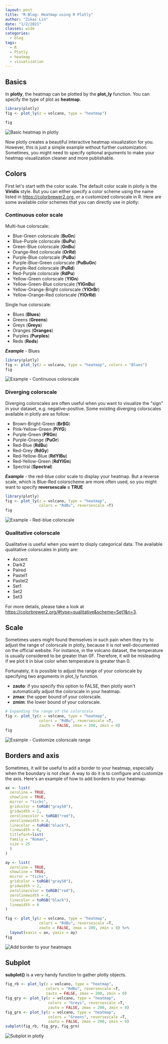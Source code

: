 ```yaml
---
layout: post
title: "R-Blog: Heatmap using R Plotly"
author: "Zikai Lin"
date: "1/2/2021"
classes: wide
categories:
  - blog
tags:
  - R
  - Plotly
  - heatmap
  - visualization
---
```




## Basics

In **plotly**, the heatmap can be plotted by the **plot_ly** function. You can specify the type of plot as **heatmap**.

```r
library(plotly)
fig <- plot_ly(z = volcano, type = "heatmap")

fig
```

![Basic heatmap in plotly](/ziklin/assets/images/2020-01-02-heatmap/fig1.png)

Now plotly creates a beautiful interactive heatmap visualization for you. However, this is just a simple example without further customization. Sometimes, you might need to specify optional arguments to make your heatmap visualization cleaner and more publishable.

## Colors
First let's start with the color scale. The default color scale in plotly is the **Viridis** style. But you can either specify a color scheme using the name listed in <https://colorbrewer2.org>, or a customized colorscale in R. Here are some available color schemes that you can directly use in plotly:

### Continuous color scale

Multi-hue colorscale:

- Blue-Green colorscale (**BuGn**)
- Blue-Purple colorscale (**BuPu**)
- Green-Blue colorscale (**GnBu**)
- Orange-Red colorscale (**OrRd**)
- Purple-Blue colorscale (**PuBu**)
- Purple-Blue-Green colorscale (**PuBuGn**)
- Purple-Red colorscale (**PuRd**)
- Red-Purple colorscale (**RdPu**)
- Yellow-Green colorscale (**YlGn**)
- Yellow-Green-Blue colorscale (**YlGnBu**)
- Yellow-Orange-Bright colorscale (**YlOrBr**)
- Yellow-Orange-Red colorscale (**YlOrRd**)

Single hue colorscale:

- Blues (**Blues**)
- Greens (**Greens**)
- Greys (**Greys**)
- Oranges (**Oranges**)
- Purples (**Purples**)
- Reds (**Reds**)

***Example*** - Blues

```r
library(plotly)
fig <- plot_ly(z = volcano, type = "heatmap", colors = "Blues")
fig
```

![Example - Continuous colorscale](/ziklin/assets/images/2020-01-02-heatmap/fig2.png)



### Diverging colorscale

Diverging colorscales are often useful when you want to visualize the "sign" in your dataset, e.g. negative-positive. Some existing diverging colorscales available in plotly are as follow:

- Brown-Bright-Green (**BrBG**)
- Pink-Yellow-Green (**PiYG**)
- Purple-Green (**PRGn**)
- Purple-Orange (**PuOr**)
- Red-Blue (**RdBu**)
- Red-Grey (**RdGy**)
- Red-Yellow-Blue (**RdYlBu**)
- Red-Yellow-Green (**RdYlGn**)
- Spectral (**Spectral**)

***Example*** - the red-blue color scale to display your heatmap. But a reverse scale, which is Blue-Red colorscheme are more often used, so you might want to specify **reversescale = TRUE**

```r
library(plotly)
fig <- plot_ly(z = volcano, type = "heatmap",
               colors = "RdBu", reversescale =T)
fig
```

![Example - Red-blue colorscale](/ziklin/assets/images/2020-01-02-heatmap/fig3.png)



### Qualitative colorscale

Qualitative is useful when you want to disply categorical data. The available qualitative colorscales in plotly are:

- Accent
- Dark2
- Paired
- Pastel1
- Pastel2
- Set1
- Set2
- Set3

For more details, please take a look at <https://colorbrewer2.org/#type=qualitative&scheme=Set1&n=3>.


## Scale

Sometimes users might found themselves in such pain when they try to adjust the range of colorscale in plotly, because it is not well-documented on the official website. For instance, in the volcano dataset, the temperature is usually considered to be greater than 0F. Therefore, it will be misleading if we plot it in blue color when temperature is greater than 0. 

Fortunately, it is possible to adjust the range of your colorscale by specifying two arguments in plot_ly function.

- **zauto**: if you specify this option to FALSE, then plotly won't automatically adjust the colorscale in your heatmap.
- **zmax**: the upper bound of your colorscale.
- **zmim**: the lower bound of your colorscale.


```r
# Expanding the range of the colorscale
fig <- plot_ly(z = volcano, type = "heatmap",
               colors = "RdBu", reversescale =T,
               zauto = FALSE, zmax = 200, zmin = 0)
fig
```

![Example - Customize colorscale range](/ziklin/assets/images/2020-01-02-heatmap/fig4.png)



## Borders and axis

Sometimes, it will be useful to add a border to your heatmap, especially when the boundary is not clear. A way to do it is to configure and customize the axis. Here's an example of how to add borders to your heatmap:


```r
ax <- list(
  zeroline = TRUE,
  showline = TRUE,
  mirror = "ticks",
  gridcolor = toRGB("gray50"),
  gridwidth = 2,
  zerolinecolor = toRGB("red"),
  zerolinewidth = 4,
  linecolor = toRGB("black"),
  linewidth = 6,
  titlefont=list(
  family = "Roman",
  size = 25
  )
)

ay <- list(
  zeroline = TRUE,
  showline = TRUE,
  mirror = "ticks",
  gridcolor = toRGB("gray50"),
  gridwidth = 2,
  zerolinecolor = toRGB("red"),
  zerolinewidth = 4,
  linecolor = toRGB("black"),
  linewidth = 6
)

fig <- plot_ly(z = volcano, type = "heatmap",
               colors = "RdBu", reversescale =T,
               zauto = FALSE, zmax = 200, zmin = 0) %>%
  layout(xaxis = ax, yaxis = ay)
fig
```

![Add border to your heatmaps](/ziklin/assets/images/2020-01-02-heatmap/fig5.png)



## Subplot

**subplot()** is a very handy function to gather plotly objects. 

```r
fig_rb <- plot_ly(z = volcano, type = "heatmap",
                  colors = "RdBu", reversescale =T,
                  zauto = FALSE, zmax = 200, zmin = 0)
fig_gry <- plot_ly(z = volcano, type = "heatmap",
                   colors = "Greys", reversescale =T,
                   zauto = FALSE, zmax = 200, zmin = 0)
fig_grn <- plot_ly(z = volcano, type = "heatmap",
                   colors = "Greens", reversescale =T,
                   zauto = FALSE, zmax = 200, zmin = 0)
subplot(fig_rb, fig_gry, fig_grn)
```

![Subplot in plotly](/ziklin/assets/images/2020-01-02-heatmap/fig6.png)

